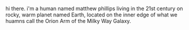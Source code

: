 hi there. i'm a human named matthew phillips living in the 21st century on rocky, warm planet named Earth, located on the inner edge of what we huamns call the Orion Arm of the Milky Way Galaxy. 
